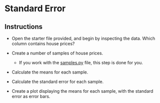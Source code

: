 # Standard Error

## Instructions

* Open the starter file provided, and begin by inspecting the data. Which column contains house prices?

* Create a number of samples of house prices.

  * If you work with the [samples.py](Unsolved/samples.py) file, this step is done for you.

* Calculate the means for each sample.

* Calculate the standard error for each sample.

* Create a plot displaying the means for each sample, with the standard error as error bars.
